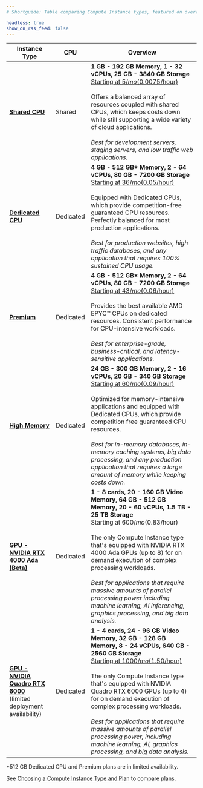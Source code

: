 ```yaml
---
# Shortguide: Table comparing Compute Instance types, featured on overview pages within product documentation

headless: true
show_on_rss_feed: false
---
```


| <div class="w-32">Instance Type</div> | CPU | Overview |
| -- | -- | -- |
| [**Shared CPU**](/docs/products/compute/compute-instances/plans/shared-cpu/) | Shared | **1 GB - 192 GB Memory, 1 - 32 vCPUs, 25 GB - 3840 GB Storage**<br>[Starting at $5/mo ($0.0075/hour)](https://www.linode.com/pricing/#compute-shared)<br><br>Offers a balanced array of resources coupled with shared CPUs, which keeps costs down while still supporting a wide variety of cloud applications.<br><br>*Best for development servers, staging servers, and low traffic web applications.* |
| [**Dedicated CPU**](/docs/products/compute/compute-instances/plans/dedicated-cpu/) | Dedicated | **4 GB - 512 GB\* Memory, 2 - 64 vCPUs, 80 GB - 7200 GB Storage**<br>[Starting at $36/mo ($0.05/hour)](https://www.linode.com/pricing/#compute-dedicated)<br><br>Equipped with Dedicated CPUs, which provide competition-free guaranteed CPU resources. Perfectly balanced for most production applications.<br><br>*Best for production websites, high traffic databases, and any application that requires 100% sustained CPU usage.* |
| [**Premium**](/docs/products/compute/compute-instances/plans/premium/) | Dedicated | **4 GB - 512 GB\* Memory, 2 - 64 vCPUs, 80 GB - 7200 GB Storage**<br>[Starting at $43/mo ($0.06/hour)](https://www.linode.com/pricing/#compute-premium)<br><br>Provides the best available AMD EPYC™ CPUs on dedicated resources. Consistent performance for CPU-intensive workloads.<br><br>*Best for enterprise-grade, business-critical, and latency-sensitive applications.* |
| [**High Memory**](/docs/products/compute/compute-instances/plans/high-memory/) | Dedicated | **24 GB - 300 GB Memory, 2 - 16 vCPUs, 20 GB - 340 GB Storage**<br>[Starting at $60/mo ($0.09/hour)](https://www.linode.com/pricing/#compute-high-memory)<br><br>Optimized for memory-intensive applications and equipped with Dedicated CPUs, which provide competition free guaranteed CPU resources.<br><br>*Best for in-memory databases, in-memory caching systems, big data processing, and any production application that requires a large amount of memory while keeping costs down.* |
| [**GPU - NVIDIA RTX 4000 Ada (Beta)**](/docs/products/compute/compute-instances/plans/gpu/) | Dedicated | **1 - 8 cards, 20 - 160 GB Video Memory, 64 GB - 512 GB Memory, 20 - 60 vCPUs, 1.5 TB - 25 TB Storage**<br>Starting at $600/mo ($0.83/hour)<br><br>The only Compute Instance type that's equipped with NVIDIA RTX 4000 Ada GPUs (up to 8) for on demand execution of complex processing workloads. <br><br>*Best for applications that require massive amounts of parallel processing power including machine learning, AI inferencing, graphics processing, and big data analysis.* |
| [**GPU - NVIDIA Quadro RTX 6000**](/docs/products/compute/compute-instances/plans/gpu/)<br>(limited deployment availability) | Dedicated | **1 - 4 cards, 24 - 96 GB Video Memory, 32 GB - 128 GB Memory, 8 - 24 vCPUs, 640 GB - 2560 GB Storage**<br>[Starting at $1000/mo ($1.50/hour)](https://www.linode.com/pricing/#compute-gpu)<br><br>The only Compute Instance type that's equipped with NVIDIA Quadro RTX 6000 GPUs (up to 4) for on demand execution of complex processing workloads. <br><br>*Best for applications that require massive amounts of parallel processing power, including machine learning, AI, graphics processing, and big data analysis.* |

\*512 GB Dedicated CPU and Premium plans are in limited availability.

See [Choosing a Compute Instance Type and Plan](/docs/products/compute/compute-instances/plans/choosing-a-plan/) to compare plans.
